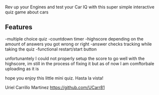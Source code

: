 Rev up your Engines and test your Car IQ with this super simple interactive quiz game about cars

## Features
-multiple choice quiz
-countdown timer
-highscore depending on the amount of answers you got wrong or right
-answer checks tracking while taking the quiz
-functional restart/start button


unfortunantely I could not properly setup the score to go well with the highscore, im still in the process of fixing it but as of now I am comftorbale uploading as it is

hope you enjoy this little mini quiz. Hasta la vista!

Uriel Carrillo Martinez
https://github.com/UCarr81